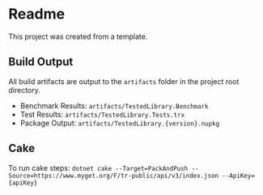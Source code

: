 # Readme

This project was created from a template.

## Build Output

All build artifacts are output to the `artifacts` folder in the project root directory.

- Benchmark Results: `artifacts/TestedLibrary.Benchmark`
- Test Results: `artifacts/TestedLibrary.Tests.trx`
- Package Output: `artifacts/TestedLibrary.{version}.nupkg`

## Cake

To run cake steps: `dotnet cake --Target=PackAndPush --Source=https://www.myget.org/F/tr-public/api/v3/index.json --ApiKey={apiKey}`